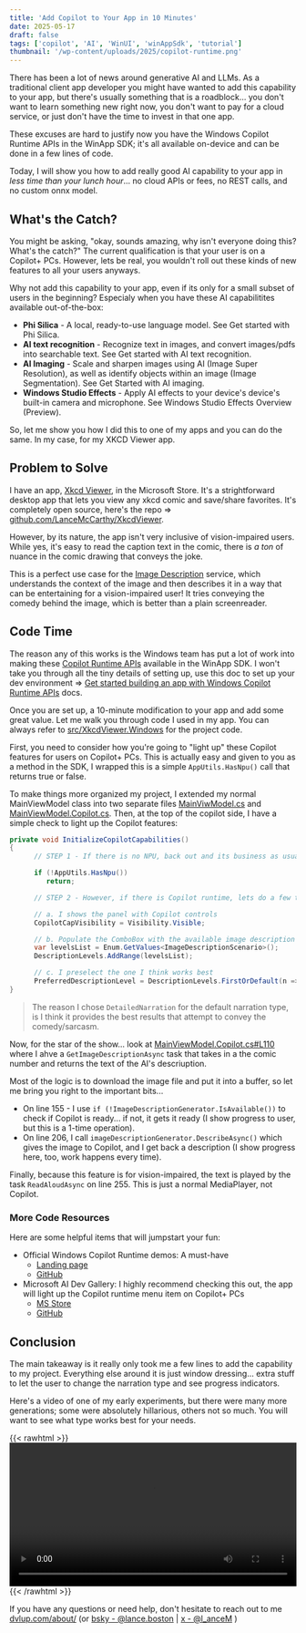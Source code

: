 ```yaml
---
title: 'Add Copilot to Your App in 10 Minutes'
date: 2025-05-17
draft: false
tags: ['copilot', 'AI', 'WinUI', 'winAppSdk', 'tutorial']
thumbnail: '/wp-content/uploads/2025/copilot-runtime.png'
---
```


There has been a lot of news around generative AI and LLMs. As a traditional client app developer you might have wanted to add this capability to your app, but there's usually something that is a roadblock... you don't want to learn something new right now, you don't want to pay for a cloud service, or just don't have the time to invest in that one app. 

These excuses are hard to justify now you have the Windows Copilot Runtime APIs in the WinApp SDK; it's all available on-device and can be done in a few lines of code.

Today, I will show you how to add really good AI capability to your app in _less time than your lunch hour_... no cloud APIs or fees, no REST calls, and no custom onnx model. 

## What's the Catch?

You might be asking, "okay, sounds amazing, why isn't everyone doing this? What's the catch?" The current qualification is that your user is on a Copilot+ PCs. However, lets be real, you wouldn't roll out these kinds of new features to all your users anyways. 

Why not add this capability to your app, even if its only for a small subset of users in the beginning? Especialy when you have these AI capabilitites available out-of-the-box:

- **Phi Silica** - A local, ready-to-use language model. See Get started with Phi Silica.
- **AI text recognition** - Recognize text in images, and convert images/pdfs into searchable text. See Get started with AI text recognition.
- **AI Imaging** - Scale and sharpen images using AI (Image Super Resolution), as well as identify objects within an image (Image Segmentation). See Get Started with AI imaging.
- **Windows Studio Effects** - Apply AI effects to your device's device's built-in camera and microphone. See Windows Studio Effects Overview (Preview).

So, let me show you how I did this to one of my apps and you can do the same. In my case, for my XKCD Viewer app.

## Problem to Solve

I have an app, [Xkcd Viewer](https://apps.microsoft.com/detail/9PMCKHT7M93P?hl=en-us&gl=US&ocid=pdpshare), in the Microsoft Store. It's a strightforward desktop app that lets you view any xkcd comic and save/share favorites. It's completely open source, here's the repo => [github.com/LanceMcCarthy/XkcdViewer](https://github.com/LanceMcCarthy/XkcdViewer).

However, by its nature, the app isn't very inclusive of vision-impaired users. While yes, it's easy to read the caption text in the comic, there is *a ton* of nuance in the comic drawing that conveys the joke. 

This is a perfect use case for the [Image Description](https://learn.microsoft.com/en-us/windows/ai/apis/imaging#what-can-i-do-with-image-description) service, which understands the context of the image and then describes it in a way that can be entertaining for a vision-impaired user! It tries conveying the comedy behind the image, which is better than a plain screenreader.

## Code Time

The reason any of this works is the Windows team has put a lot of work into making these [Copilot Runtime APIs](https://learn.microsoft.com/en-us/windows/ai/apis/) available in the WinApp SDK. I won't take you through all the tiny details of setting up, use this doc to set up your dev environment => [Get started building an app with Windows Copilot Runtime APIs](https://learn.microsoft.com/en-us/windows/ai/apis/get-started?tabs=winget%2Cwinui) docs.

Once you are set up, a 10-minute modification to your app and add some great value. Let me walk you through code I used in my app. You can always refer to [src/XkcdViewer.Windows](https://github.com/LanceMcCarthy/XkcdViewer/tree/main/src/XkcdViewer.Windows) for the project code. 

First, you need to consider how you're going to "light up" these Copilot features for users on Copilot+ PCs. This is actually easy and given to you as a method in the SDK, I wrapped this is a simple `AppUtils.HasNpu()` call that returns true or false.

To make things more organized my project, I extended my normal MainViewModel class into two separate files [MainViwModel.cs](https://github.com/LanceMcCarthy/XkcdViewer/blob/main/src/XkcdViewer.Windows/MainViewModel.cs) and [MainViewModel.Copilot.cs](https://github.com/LanceMcCarthy/XkcdViewer/blob/main/src/XkcdViewer.Windows/MainViewModel.Copilot.cs). Then, at the top of the copilot side, I have a simple check to light up the Copilot features:

```csharp
private void InitializeCopilotCapabilities()
{
      // STEP 1 - If there is no NPU, back out and its business as usual.

      if (!AppUtils.HasNpu())
         return;

      // STEP 2 - However, if there is Copilot runtime, lets do a few things...

      // a. I shows the panel with Copilot controls
      CopilotCapVisibility = Visibility.Visible;

      // b. Populate the ComboBox with the available image description levels (the fault
      var levelsList = Enum.GetValues<ImageDescriptionScenario>();
      DescriptionLevels.AddRange(levelsList);

      // c. I preselect the one I think works best
      PreferredDescriptionLevel = DescriptionLevels.FirstOrDefault(n => n == ImageDescriptionScenario.DetailedNarration);
}
```
> The reason I chose `DetailedNarration` for the default narration type, is I think it provides the best results that attempt to convey the comedy/sarcasm.

Now, for the star of the show... look at [MainViewModel.Copilot.cs#L110](https://github.com/LanceMcCarthy/XkcdViewer/blob/d42038f3cbcaf2f62bb93857822e41a709f11ceb/src/XkcdViewer.Windows/MainViewModel.Copilot.cs#L110) where I ahve a `GetImageDescriptionAsync` task that takes in a the comic number and returns the text of the AI's descriuption.

Most of the logic is to download the image file and put it into a buffer, so let me bring you right to the important bits...

- On line 155 - I use `if (!ImageDescriptionGenerator.IsAvailable())` to check if Copilot is ready... if not, it gets it ready (I show progress to user, but this is a 1-time operation).
- On line 206, I call `imageDescriptionGenerator.DescribeAsync()` which gives the image to Copilot, and I get back a description (I show progress here, too, work happens every time).

Finally, because this feature is for vision-impaired, the text is played by the task `ReadAloudAsync` on line 255. This is just a normal MediaPlayer, not Copilot.

### More Code Resources

Here are some helpful items that will jumpstart your fun:

- Official Windows Copilot Runtime demos: A must-have
  - [Landing page](https://learn.microsoft.com/en-us/samples/microsoft/windowsappsdk-samples/windowscopilotruntime/)
  - [GitHub](https://github.com/microsoft/windowsappsdk-samples/tree/main/Samples/WindowsCopilotRuntime)
- Microsoft AI Dev Gallery: I highly recommend checking this out, the app will light up the Copilot runtime menu item on Copilot+ PCs
  - [MS Store](http://aka.ms/ai-dev-gallery-store)
  - [GitHub](https://github.com/microsoft/ai-dev-gallery)

## Conclusion

The main takeaway is it really only took me a few lines to add the capability to my project. Everything else around it is just window dressing... extra stuff to let the user to change the narration type and see progress indicators.

Here's a video of one of my early experiments, but there were many more generations; some were absolutely hillarious, others not so much. You will want to see what type works best for your needs.

{{< rawhtml >}} 
<video width=100% controls>
    <source src="/wp-content/uploads/2025/copilot-explains-xkcd.mp4" type="video/mp4">
    Your browser does not support the video tag.  
</video>
{{< /rawhtml >}}

If you have any questions or need help, don't hesitate to reach out to me [dvlup.com/about/](https://dvlup.com/page/about/) (or [bsky - @lance.boston](https://bsky.app/profile/lance.boston) | [x - @l_anceM](https://x.com/l_anceM) )

